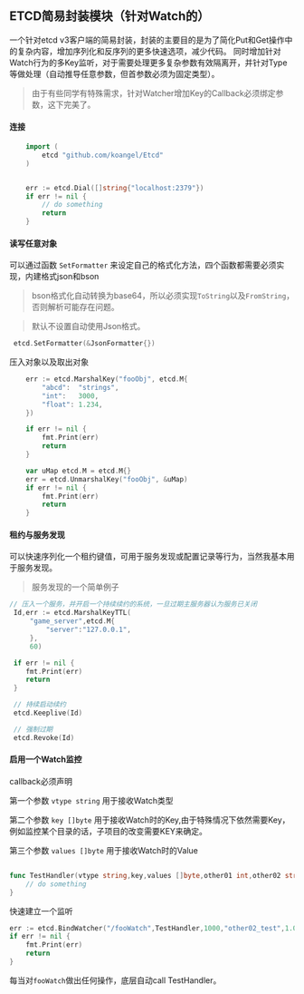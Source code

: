 ## ETCD简易封装模块（针对Watch的）

一个针对etcd v3客户端的简易封装，封装的主要目的是为了简化Put和Get操作中的复杂内容，增加序列化和反序列的更多快速选项，减少代码。
同时增加针对Watch行为的多Key监听，对于需要处理更多复杂参数有效隔离开，并针对Type等做处理（自动推导任意参数，但首参数必须为固定类型）。

> 由于有些同学有特殊需求，针对Watcher增加Key的Callback必须绑定参数，这下完美了。

#### 连接

``` go
	import (
		etcd "github.com/koangel/Etcd"
	)


	err := etcd.Dial([]string{"localhost:2379"})
	if err != nil {
		// do something
		return
	}
```

#### 读写任意对象

可以通过函数 `SetFormatter` 来设定自己的格式化方法，四个函数都需要必须实现，内建格式json和bson
> bson格式化自动转换为base64，所以必须实现`ToString`以及`FromString`，否则解析可能存在问题。

> 默认不设置自动使用Json格式。

```go
 etcd.SetFormatter(&JsonFormatter{})
```

压入对象以及取出对象
```go
	err := etcd.MarshalKey("fooObj", etcd.M{
		"abcd":  "strings",
		"int":   3000,
		"float": 1.234,
	})

	if err != nil {
		fmt.Print(err)
		return
	}

	var uMap etcd.M = etcd.M{}
	err = etcd.UnmarshalKey("fooObj", &uMap)
	if err != nil {
		fmt.Print(err)
		return
	}
```

#### 租约与服务发现

可以快速序列化一个租约键值，可用于服务发现或配置记录等行为，当然我基本用于服务发现。

> 服务发现的一个简单例子

```Go
// 压入一个服务，并开启一个持续续约的系统，一旦过期主服务器认为服务已关闭
 Id,err := etcd.MarshalKeyTTL(
	 "game_server",etcd.M{
		 "server":"127.0.0.1",
	 },
	 60)

 if err != nil {
	fmt.Print(err)
	return
 }

 // 持续启动续约
 etcd.Keeplive(Id)

 // 强制过期
 etcd.Revoke(Id)

```

#### 启用一个Watch监控

callback必须声明

第一个参数 `vtype string` 用于接收Watch类型

第二个参数 `key []byte` 用于接收Watch时的Key,由于特殊情况下依然需要Key，例如监控某个目录的话，子项目的改变需要KEY来确定。

第三个参数 `values []byte` 用于接收Watch时的Value

```go

func TestHandler(vtype string,key,values []byte,other01 int,other02 string,other03 float32) {
	// do something
}

```

快速建立一个监听

```go
err := etcd.BindWatcher("/fooWatch",TestHandler,1000,"other02_test",1.0)
if err != nil {
	fmt.Print(err)
	return
}
```

每当对`fooWatch`做出任何操作，底层自动call TestHandler。
